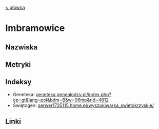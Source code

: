 [< główna](../README.md)
# Imbramowice
## Nazwiska

## Metryki

## Indeksy
+ Geneteka: [geneteka.genealodzy.pl/index.php?op=gt&lang=pol&bdm=B&w=06mp&rid=4812](https://geneteka.genealodzy.pl/index.php?op=gt&lang=pol&bdm=B&w=06mp&rid=4812)
+ Świętogen: [serwer1735115.home.pl/wyszukiwarka_swietokrzyskie/](https://serwer1735115.home.pl/wyszukiwarka_swietokrzyskie/ )

## Linki